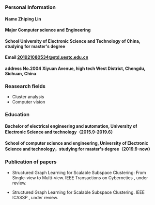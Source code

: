 ### Personal Information
####  Name Zhiping Lin
####  Major Computer science and Engineering
####  School University of Electronic Science and Technology of China, studying for master's degree
####  Email 201921080534@std.uestc.edu.cn
####  address No.2004 Xiyuan Avenue, high tech West District, Chengdu, Sichuan, China


### Reasearch fields
- Cluster analysis
- Computer vision

### Education
#### Bachelor of electrical engineering and automation, University of Electronic Science and technology（2015.9-2019.6）
#### School of computer science and engineering, University of Electronic Science and technology，studying for master's degree（2019.9-now）

### Publication of papers
- Structured Graph Learning for Scalable Subspace Clustering: From Single-view to Multi-view. IEEE Transactions on Cybernetics , under review.



- Structured Graph Learning for Scalable Subspace Clustering. IEEE ICASSP , under review.




